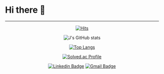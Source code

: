 
# Hi there 👋
---

<div align="center">

[![Hits](https://hits.seeyoufarm.com/api/count/incr/badge.svg?url=https%3A%2F%2Fgithub.com%2Fwkd-woo%2Fhit-counter&count_bg=%235668D7&title_bg=%23F7EEEE&icon=&icon_color=%23050505&title=hits&edge_flat=false)](https://hits.seeyoufarm.com)

![J's GitHub stats](https://github-readme-stats.vercel.app/api?username=wkd-woo&theme=vue-dark&show_icons=true)

[![Top Langs](https://github-readme-stats.vercel.app/api/top-langs/?username=wkd-woo&layout=compact)](https://github.com/anuraghazra/github-readme-stats)


[![Solved.ac Profile](http://mazassumnida.wtf/api/v2/generate_badge?boj=wkdwoo)](https://solved.ac/wkdwoo/)

[![Linkedin Badge](https://img.shields.io/badge/-LinkedIn-blue?style=flat-square&logo=Linkedin&logoColor=white&link=https://www.linkedin.com/in/wkdwoo/)](https://www.linkedin.com/in/wkdwoo/)
[![Gmail Badge](https://img.shields.io/badge/Gmail-d14836?style=flat-square&logo=Gmail&logoColor=white&link=mailto:wkdwoos@gmail.com)](mailto:wkdwoos@gmail.com)
</div>

